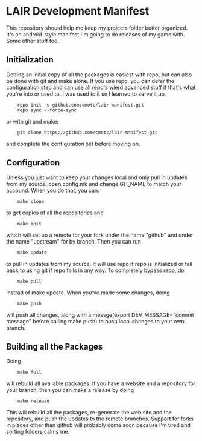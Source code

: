 LAIR Development Manifest
=========================
This repository should help me keep my projects folder better organized. It's
an android-style manifest I'm going to do releases of my game with. Some other
stuff too.


Initialization
--------------
Getting an initial copy of all the packages is easiest with repo, but can also
be done with git and make alone. If you use repo, you can defer the
configuration step and can use all repo's wierd advanced stuff if that's what
you're into or used to. I was used to it so I learned to serve it up.

        repo init -u github.com:cmotc/lair-manifest.git
        repo sync --force-sync

or with git and make:

        git clone https://github.com/cmotc/lair-manifest.git

and complete the configuration set before moving on.

Configuration
-------------
Unless you just want to keep your changes local and only pull in updates from
my source, open config.mk and change GH_NAME to match your accound. When you do
that, you can:

        make clone

to get copies of all the repositories and

        make init

which will set up a remote for your fork under the name "github" and under the
name "upstream" for by branch. Then you can run

        make update

to pull in updates from my source. It will use repo if repo is initialized or
fall back to using git if repo fails in any way. To completely bypass repo, do

        make pull

instrad of make update. When you've made some changes, doing

        make push

will push all changes, along with a messge(export DEV_MESSAGE="commit message"
before calling make push) to push local changes to your own branch.

Building all the Packages
-------------------------

Doing

        make full

will rebuild all available packages. If you have a website and a repository for
your branch, then you can make a release by doing

        make release

This will rebuild all the packages, re-generate the web site and the repository,
and push the updates to the remote branches. Support for forks in places other
than github will probably come soon because I'm tired and sorting folders calms
me.

